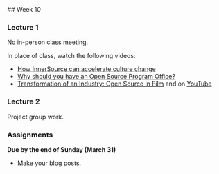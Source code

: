 <div class="week">

<div class="week_heading" markdown="1">
## Week 10
</div>

<div class="column_materials"  markdown="1">

### Lecture 1

No in-person class meeting. 

In place of class, watch the following videos: 


- [How InnerSource can accelerate culture change](https://www.youtube.com/watch?v=p4DY2WB66RU) 
- [Why should you have an Open Source Program Office?](https://www.youtube.com/watch?v=lYjVwzd7Xrs)
- [Transformation of an Industry: Open Source in Film](https://www.crowdcast.io/e/open-source-in-film) 
and on [YouTube](https://www.youtube.com/watch?v=DDfD3uvsjtA)


### Lecture 2

Project group work.  

</div>

<div class="column_assign"  markdown="1">

### Assignments

**Due by the end of Sunday (March 31)**

- Make your blog posts.


</div>
</div>
